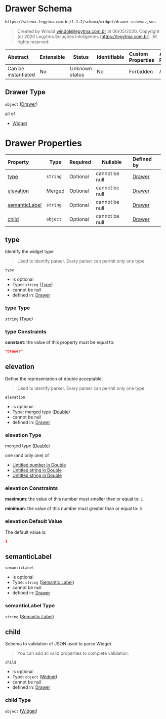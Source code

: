 # Drawer Schema

```txt
https://schema.legytma.com.br/1.1.2/schema/widget/drawer.schema.json
```




> Created by Windol [windol@legytma.com.br](mailto:windol@legytma.com.br) at 06/05/2020.
> Copyright (c) 2020 Legytma Soluções Inteligentes (<https://legytma.com.br>). All rights reserved.
>

| Abstract            | Extensible | Status         | Identifiable | Custom Properties | Additional Properties | Access Restrictions | Defined In                                                                       |
| :------------------ | ---------- | -------------- | ------------ | :---------------- | --------------------- | ------------------- | -------------------------------------------------------------------------------- |
| Can be instantiated | No         | Unknown status | No           | Forbidden         | Allowed               | none                | [drawer.schema.json](../schema/widget/drawer.schema.json) |

## Drawer Type

`object` ([Drawer](drawer.md))

all of

-   [Widget](input_decoration-properties-widget-5.md)

# Drawer Properties

| Property                        | Type     | Required | Nullable       | Defined by                                                                                                                                          |
| :------------------------------ | -------- | -------- | -------------- | :-------------------------------------------------------------------------------------------------------------------------------------------------- |
| [type](#type)                   | `string` | Optional | cannot be null | [Drawer](widget-definitions-type.md)                   |
| [elevation](#elevation)         | Merged   | Optional | cannot be null | [Drawer](app_bar_theme-properties-double.md)             |
| [semanticLabel](#semanticLabel) | `string` | Optional | cannot be null | [Drawer](drawer-properties-semantic-label.md) |
| [child](#child)                 | `object` | Optional | cannot be null | [Drawer](input_decoration-properties-widget-5.md)            |

## type

Identify the widget type


> Used to identify parser. Every parser can permit only one type
>

`type`

-   is optional
-   Type: `string` ([Type](widget-definitions-type.md))
-   cannot be null
-   defined in: [Drawer](widget-definitions-type.md)

### type Type

`string` ([Type](widget-definitions-type.md))

### type Constraints

**constant**: the value of this property must be equal to:

```json
"Drawer"
```

## elevation

Define the representation of double acceptable.


> Used to identify parser. Every parser can permit only one type
>

`elevation`

-   is optional
-   Type: merged type ([Double](app_bar_theme-properties-double.md))
-   cannot be null
-   defined in: [Drawer](app_bar_theme-properties-double.md)

### elevation Type

merged type ([Double](app_bar_theme-properties-double.md))

one (and only one) of

-   [Untitled number in Double](double-definitions-doublenumber.md)
-   [Untitled string in Double](double-definitions-doublestring.md)
-   [Untitled string in Double](double-definitions-doubleenum.md)

### elevation Constraints

**maximum**: the value of this number must smaller than or equal to: `1`

**minimum**: the value of this number must greater than or equal to: `0`

### elevation Default Value

The default value is:

```json
1
```

## semanticLabel




`semanticLabel`

-   is optional
-   Type: `string` ([Semantic Label](drawer-properties-semantic-label.md))
-   cannot be null
-   defined in: [Drawer](drawer-properties-semantic-label.md)

### semanticLabel Type

`string` ([Semantic Label](drawer-properties-semantic-label.md))

## child

Schema to validation of JSON used to parse Widget.


> You can add all valid properties to complete validation.
>

`child`

-   is optional
-   Type: `object` ([Widget](input_decoration-properties-widget-5.md))
-   cannot be null
-   defined in: [Drawer](input_decoration-properties-widget-5.md)

### child Type

`object` ([Widget](input_decoration-properties-widget-5.md))
